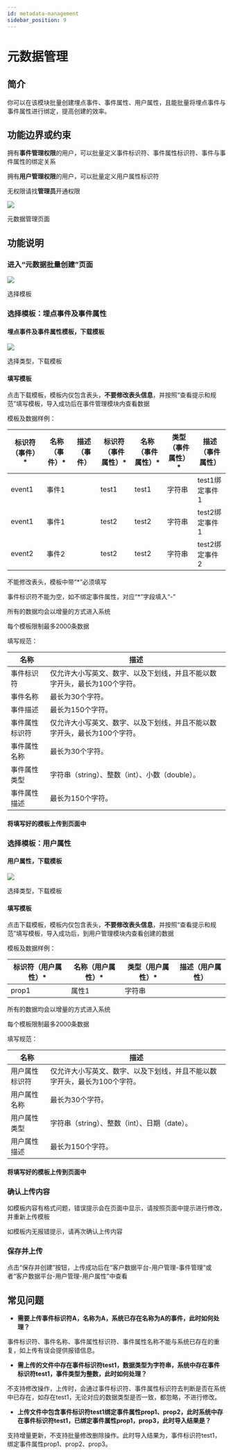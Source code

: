 ```yaml
---
id: metadata-management
sidebar_position: 9
---
```


# 元数据管理

## 简介[](#jian-jie)

你可以在该模块批量创建埋点事件、事件属性、用户属性，且能批量将埋点事件与事件属性进行绑定，提高创建的效率。


## 功能边界或约束[](#gong-neng-bian-jie-huo-yue-shu)

拥有**事件管理权限**的用户，可以批量定义事件标识符、事件属性标识符、事件与事件属性的绑定关系

拥有**用户管理权限**的用户，可以批量定义用户属性标识符

无权限请找**管理员**开通权限

![](https://3953104361-files.gitbook.io/~/files/v0/b/gitbook-legacy-files/o/assets%2F-M2qbZInaXgdm8kkNosp%2F-MiyEGWYQmJ2OQOT-QK0%2F-Miyn0OWL58fJLU2Qaz8%2Fimage.png?alt=media&token=00c6cbb5-dd5c-4b0f-a29a-a34fe60dfbe2)

元数据管理页面


## 功能说明[](#gong-neng-shuo-ming)

### 进入“元数据批量创建”页面[](#jin-ru-yuan-shu-ju-pi-liang-chuang-jian-ye-mian)

![](https://3953104361-files.gitbook.io/~/files/v0/b/gitbook-legacy-files/o/assets%2F-M2qbZInaXgdm8kkNosp%2F-Mkf0tkMeWql1MQunqYQ%2F-Mkf2YDZYX5270nXTGKB%2Fimage.png?alt=media&token=ecca4fcf-3ad9-4c5c-9cb7-5c84a2e61aef)

选择模板


### 选择模板：埋点事件及事件属性[](#xuan-ze-mo-ban-mai-dian-shi-jian-ji-shi-jian-shu-xing)

#### 埋点事件及事件属性模板，下载模板[](#mai-dian-shi-jian-ji-shi-jian-shu-xing-mo-ban-xia-zai-mo-ban)

![](https://3953104361-files.gitbook.io/~/files/v0/b/gitbook-legacy-files/o/assets%2F-M2qbZInaXgdm8kkNosp%2F-Mkf0tkMeWql1MQunqYQ%2F-Mkf2eeSAlOXtZrXVRZi%2Fimage.png?alt=media&token=0ed2ac9e-214c-4112-8edd-d54932e5c182)

选择类型，下载模板


#### 填写模板[](#tian-xie-mo-ban)

点击下载模板，模板内仅包含表头，**不要修改表头信息**，并按照“查看提示和规范”填写模板，导入成功后在事件管理模块内查看数据

模板及数据样例：

| 标识符（事件）* | 名称（事件）* | 描述（事件） | 标识符（事件属性）* | 名称（事件属性）* | 类型（事件属性）* | 描述（事件属性） |
| --- | --- | --- | --- | --- | --- | --- |
| event1 | 事件1 | ​   | test1 | test1 | 字符串 | test1绑定事件1 |
| event1 | 事件1 | ​   | test2 | test2 | 字符串 | test2绑定事件1 |
| event2 | 事件2 | ​   | test2 | test2 | 字符串 | test2绑定事件2 |

不能修改表头，模板中带“*”必须填写

事件标识符不能为空，如不绑定事件属性，对应“*”字段填入“-”

所有的数据均会以增量的方式进入系统

每个模板限制最多2000条数据

填写规范：

| 名称  | 描述  |
| --- | --- |
| 事件标识符 | 仅允许大小写英文、数字、以及下划线，并且不能以数字开头，最长为100个字符。 |
| 事件名称 | 最长为30个字符。 |
| 事件描述 | 最长为150个字符。 |
| 事件属性标识符 | 仅允许大小写英文、数字、以及下划线，并且不能以数字开头，最长为100个字符。 |
| 事件属性名称 | 最长为30个字符。 |
| 事件属性类型 | 字符串（string）、整数（int）、小数（double）。 |
| 事件属性描述 | 最长为150个字符。 |

#### 将填写好的模板上传到页面中[](#jiang-tian-xie-hao-de-mo-ban-shang-chuan-dao-ye-mian-zhong)


### 选择模板：用户属性[](#xuan-ze-mo-ban-yong-hu-shu-xing)

#### 用户属性，下载模板[](#yong-hu-shu-xing-xia-zai-mo-ban)

![](https://3953104361-files.gitbook.io/~/files/v0/b/gitbook-legacy-files/o/assets%2F-M2qbZInaXgdm8kkNosp%2F-Mkf0tkMeWql1MQunqYQ%2F-Mkf3AmZTCvBafLx9j0Z%2Fimage.png?alt=media&token=46a1b3a1-c4ca-44c6-940e-458fe7d57444)

选择类型，下载模板

#### 填写模板[](#tian-xie-mo-ban-1)

点击下载模板，模板内仅包含表头，**不要修改表头信息**，并按照“查看提示和规范”填写模板，导入成功后，到用户管理模块内查看创建的数据

模板及数据样例：

| 标识符（用户属性）* | 名称（用户属性）* | 类型（用户属性）* | 描述（用户属性） |
| --- | --- | --- | --- |
| prop1 | 属性1 | 字符串 | ​   |

所有的数据均会以增量的方式进入系统

每个模板限制最多2000条数据

填写规范：

| 名称  | 描述  |
| --- | --- |
| 用户属性标识符 | 仅允许大小写英文、数字、以及下划线，并且不能以数字开头，最长为100个字符。 |
| 用户属性名称 | 最长为30个字符。 |
| 用户属性类型 | 字符串（string）、整数（int）、日期（date）。 |
| 用户属性描述 | 最长为150个字符。 |

#### 将填写好的模板上传到页面中[](#jiang-tian-xie-hao-de-mo-ban-shang-chuan-dao-ye-mian-zhong-1)


### 确认上传内容[](#que-ren-shang-chuan-nei-rong)

如模板内容有格式问题，错误提示会在页面中显示，请按照页面中提示进行修改，并重新上传模板

如模板内无报错提示，请再次确认上传内容


### 保存并上传[](#bao-cun-bing-shang-chuan)

点击“保存并创建”按钮，上传成功后在“客户数据平台-用户管理-事件管理”或者“客户数据平台-用户管理-用户属性”中查看


## 常见问题[](#chang-jian-wen-ti)

* **需要上传事件标识符A，名称为A，系统已存在名称为A的事件，此时如何处理？**

事件标识符、事件名称、事件属性标识符、事件属性名称不能与系统已存在的重复，如上传有误会提供报错信息。

* **需上传的文件中存在事件标识符test1，数据类型为字符串，系统中存在事件标识符test1，事件类型为整数，此时如何处理？**

不支持修改操作，上传时，会通过事件标识符、事件属性标识符去判断是否在系统中已存在，如存在test1，无论对应的数据类型是否一致，都忽略，不进行修改。

* **上传文件中包含事件标识符test1绑定事件属性prop1、prop2，此时系统中存在事件标识符test1，已绑定事件属性prop1，prop3，此时导入结果是？**

支持增量更新，不支持批量修改删除操作。此时导入结果为，事件标识符test1，绑定事件属性prop1、prop2、prop3。
